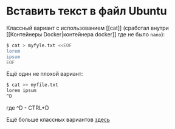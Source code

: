 # Вставить текст в файл Ubuntu

Классный вариант с использованием [[cat]] (сработал внутри [[Контейнеры Docker|контейнера docker]] где не было   `nano`):
```bash
$ cat > myfyle.txt <<EOF
lorem
ipsum
EOF
```

Ещё один не плохой вариант:

```bash
$ cat >> myfile.txt
lorem ipsum
^D
```

где ^D - CTRL+D

Ещё больше классных вариантов [здесь](https://linux-notes.org/vstavit-tekst-v-fajl-v-unix-linux/)

